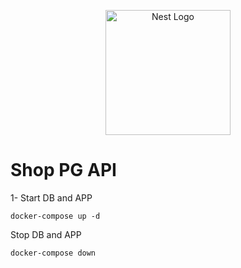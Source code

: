 <p align="center">
  <a href="http://nestjs.com/" target="blank"><img src="https://nestjs.com/img/logo-small.svg" width="200" alt="Nest Logo" /></a>
</p>

# Shop PG API

1- Start DB and APP

```
docker-compose up -d
```

Stop DB and APP

```
docker-compose down
```
